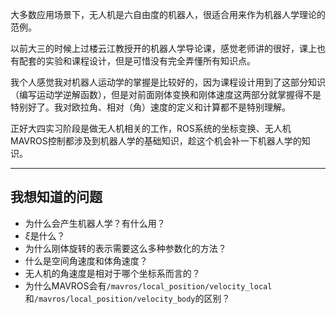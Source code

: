 大多数应用场景下，无人机是六自由度的机器人，很适合用来作为机器人学理论的范例。

以前大三的时候上过楼云江教授开的机器人学导论课，感觉老师讲的很好，课上也有配套的实验和课程设计，但是可惜没有完全弄懂所有知识点。

我个人感觉我对机器人运动学的掌握是比较好的，因为课程设计用到了这部分知识（编写运动学逆解函数），但是对前面刚体变换和刚体速度这两部分就掌握得不是特别好了。我对欧拉角、相对（角）速度的定义和计算都不是特别理解。

正好大四实习阶段是做无人机相关的工作，ROS系统的坐标变换、无人机MAVROS控制都涉及到机器人学的基础知识，趁这个机会补一下机器人学的知识。

---
## 我想知道的问题

+ 为什么会产生机器人学？有什么用？
+ $\xi$是什么？
+ 为什么刚体旋转的表示需要这么多种参数化的方法？
+ 什么是空间角速度和体角速度？
+ 无人机的角速度是相对于哪个坐标系而言的？
+ 为什么MAVROS会有`/mavros/local_position/velocity_local`和`/mavros/local_position/velocity_body`的区别？